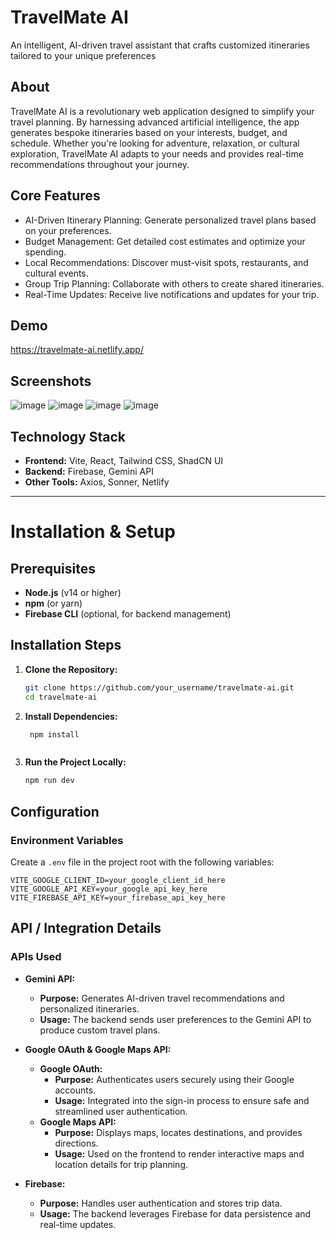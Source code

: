 
# TravelMate AI

An intelligent, AI-driven travel assistant that crafts customized itineraries tailored to your unique preferences
## About

TravelMate AI is a revolutionary web application designed to simplify your travel planning. By harnessing advanced artificial intelligence, the app generates bespoke itineraries based on your interests, budget, and schedule. Whether you're looking for adventure, relaxation, or cultural exploration, TravelMate AI adapts to your needs and provides real-time recommendations throughout your journey.




## Core Features

- AI-Driven Itinerary Planning: Generate personalized travel plans based on your preferences.
- Budget Management: Get detailed cost estimates and optimize your spending.
- Local Recommendations: Discover must-visit spots, restaurants, and cultural events.
- Group Trip Planning: Collaborate with others to create shared itineraries.
- Real-Time Updates: Receive live notifications and updates for your trip.

## Demo

https://travelmate-ai.netlify.app/


## Screenshots

![image](https://github.com/user-attachments/assets/cc0f0124-42f7-41b0-a997-36c037e814e8)
![image](https://github.com/user-attachments/assets/5709c2c2-d400-4daf-a720-304978eda41d)
![image](https://github.com/user-attachments/assets/fd0062e7-db84-4384-9bf7-77ddb5992020)
![image](https://github.com/user-attachments/assets/dfc335d0-efbd-470f-a2ea-a0ca99f4e57c)


## Technology Stack

- **Frontend:** Vite, React, Tailwind CSS, ShadCN UI
- **Backend:** Firebase, Gemini API
- **Other Tools:** Axios, Sonner, Netlify

---
# Installation & Setup

## Prerequisites

- **Node.js** (v14 or higher)
- **npm** (or yarn)
- **Firebase CLI** (optional, for backend management)

## Installation Steps

1. **Clone the Repository:**

   ```bash
   git clone https://github.com/your_username/travelmate-ai.git
   cd travelmate-ai

2. **Install Dependencies:**

   ```bash
    npm install



3. **Run the Project Locally:**

    ```bash 
    npm run dev


## Configuration

### Environment Variables

Create a `.env` file in the project root with the following variables:

```env
VITE_GOOGLE_CLIENT_ID=your_google_client_id_here
VITE_GOOGLE_API_KEY=your_google_api_key_here
VITE_FIREBASE_API_KEY=your_firebase_api_key_here
```
## API / Integration Details

### APIs Used

- **Gemini API:**  
  - **Purpose:** Generates AI-driven travel recommendations and personalized itineraries.  
  - **Usage:** The backend sends user preferences to the Gemini API to produce custom travel plans.

- **Google OAuth & Google Maps API:**  
  - **Google OAuth:**  
    - **Purpose:** Authenticates users securely using their Google accounts.  
    - **Usage:** Integrated into the sign-in process to ensure safe and streamlined user authentication.
  - **Google Maps API:**  
    - **Purpose:** Displays maps, locates destinations, and provides directions.  
    - **Usage:** Used on the frontend to render interactive maps and location details for trip planning.

- **Firebase:**  
  - **Purpose:** Handles user authentication and stores trip data.  
  - **Usage:** The backend leverages Firebase for data persistence and real-time updates.


